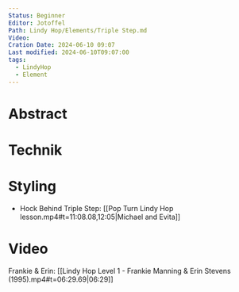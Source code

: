```yaml
---
Status: Beginner
Editor: Jotoffel
Path: Lindy Hop/Elements/Triple Step.md
Video: 
Cration Date: 2024-06-10 09:07
Last modified: 2024-06-10T09:07:00
tags:
  - LindyHop
  - Element
---
```

# Abstract

# Technik

# Styling

- Hock Behind Triple Step: [[Pop Turn Lindy Hop lesson.mp4#t=11:08.08,12:05|Michael and Evita]] 
# Video

Frankie & Erin: [[Lindy Hop Level 1 - Frankie Manning & Erin Stevens (1995).mp4#t=06:29.69|06:29]] 
 

